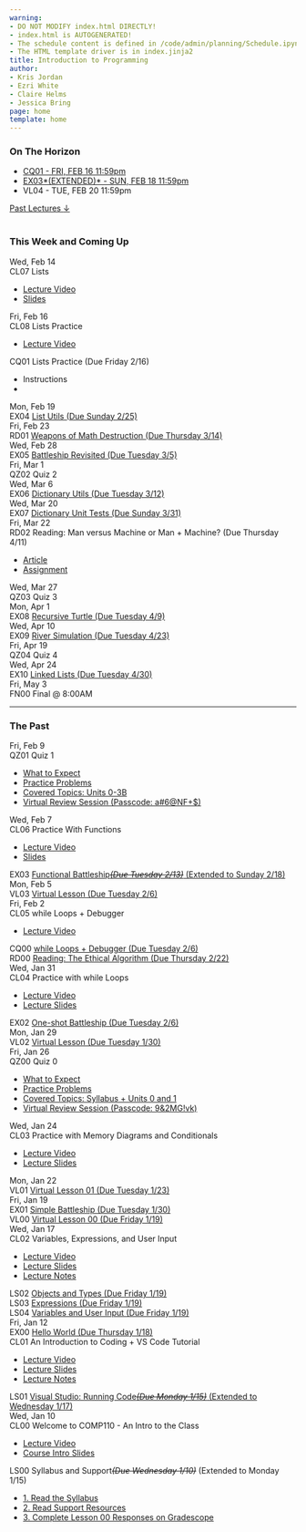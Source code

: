 ```yaml
---
warning:
- DO NOT MODIFY index.html DIRECTLY!
- index.html is AUTOGENERATED! 
- The schedule content is defined in /code/admin/planning/Schedule.ipynb
- The HTML template driver is in index.jinja2
title: Introduction to Programming
author:
- Kris Jordan
- Ezri White
- Claire Helms
- Jessica Bring
page: home
template: home
---
```


<div class="link-page pt-4">
<div class="row">

<!-- Horizon Box/Column -->
<div class="col-lg-4 col-md-12 col-md-1 order-lg-3 pt-5"> 
<div class="horizon-box mb-3">
<h3 class="header text-center pt-2">On The Horizon</h3><ul class="list-unstyled d-flexpx-sm-5 px-md-5 px-lg-0 flex-wrap justify-content-center justify-content-md-between justify-content-lg-center align-items-center"><li class="horizon-item"><a href="https://www.gradescope.com/">CQ01 - FRI, FEB 16 11:59pm</a></li><li class="horizon-item"><a href="/exercises/battleship.html">EX03*(EXTENDED)* - SUN, FEB 18 11:59pm</a></li><li class="horizon-item"><span>VL04 - TUE, FEB 20 11:59pm</span></li></ul></div>
<div class="past-link">
<a href="#past">
<div class="past-btn">
<div class="text-center align-middle past-text">Past Lectures <span class="down-arrow">&darr;</span></div>
</div>
</a>
</div>
</div>

<!-- Agenda Box/Column -->
<div class="col-lg-8 col-md-12 order-sm-2 order-lg-1 itinerary-col itinerary">
<div>
<!-- Allows us to smooth scroll to This Week and Coming Up section -->
<div id="latest" class="pb-3"></div>
<br>
<!-- Current Week and Future -->
<h3 class="header">This Week and Coming Up</h3></div><div data-type="lecture" data-date="2024-02-14" class="row itinerary-row py-2">
<div class="date col-md-2">Wed, Feb 14</div>
<div class="plans col-md-9"><div class="plan Class">
<span class="kind">CL07 </span><span class="title">Lists</span>
<ul class="links"><li class="link"><a href="https://youtube.com/live/hGcGYAkLa8A?feature=share">Lecture Video</a></li>
<li class="link"><a href="/static/slides/CL07.pdf">Slides</a></li>
</ul></div></div>
</div><div data-type="lecture" data-date="2024-02-16" class="row itinerary-row py-2">
<div class="date col-md-2">Fri, Feb 16</div>
<div class="plans col-md-9"><div class="plan Class">
<span class="kind">CL08 </span><span class="title">Lists Practice</span>
<ul class="links"><li class="link"><a href="https://youtube.com/live/1ZxYIt6vKlg?feature=share">Lecture Video</a></li>
</ul></div><div class="plan Challenge Question">
<span class="kind">CQ01 </span><span class="title">Lists Practice (Due Friday 2/16)</span>
<ul class="links"><li class="link">Instructions</li>
<li class="link"><a href="https://www.gradescope.com/"></a></li>
</ul></div></div>
</div><div data-type="lecture" data-date="2024-02-19" class="row itinerary-row py-2">
<div class="date col-md-2">Mon, Feb 19</div>
<div class="plans col-md-9"><div class="plan Exercise">
<span class="kind">EX04 </span><span class="title"><a href="/">List Utils (Due Sunday 2/25)</a></span></div></div>
</div><div data-type="lecture" data-date="2024-02-23" class="row itinerary-row py-2">
<div class="date col-md-2">Fri, Feb 23</div>
<div class="plans col-md-9"><div class="plan Reading">
<span class="kind">RD01 </span><span class="title"><a href="https://www.gradescope.com/">Weapons of Math Destruction (Due Thursday 3/14)</a></span></div></div>
</div><div data-type="lecture" data-date="2024-02-28" class="row itinerary-row py-2">
<div class="date col-md-2">Wed, Feb 28</div>
<div class="plans col-md-9"><div class="plan Exercise">
<span class="kind">EX05 </span><span class="title"><a href="/">Battleship Revisited (Due Tuesday 3/5)</a></span></div></div>
</div><div data-type="lecture" data-date="2024-03-01" class="row itinerary-row py-2">
<div class="date col-md-2">Fri, Mar 1</div>
<div class="plans col-md-9"><div class="plan Quiz">
<span class="kind">QZ02 </span><span class="title">Quiz 2</span></div></div>
</div><div data-type="lecture" data-date="2024-03-06" class="row itinerary-row py-2">
<div class="date col-md-2">Wed, Mar 6</div>
<div class="plans col-md-9"><div class="plan Exercise">
<span class="kind">EX06 </span><span class="title"><a href="/">Dictionary Utils (Due Tuesday 3/12)</a></span></div></div>
</div><div data-type="lecture" data-date="2024-03-20" class="row itinerary-row py-2">
<div class="date col-md-2">Wed, Mar 20</div>
<div class="plans col-md-9"><div class="plan Exercise">
<span class="kind">EX07 </span><span class="title"><a href="/exercises/dict_unit_tests.html">Dictionary Unit Tests (Due Sunday 3/31)</a></span></div></div>
</div><div data-type="lecture" data-date="2024-03-22" class="row itinerary-row py-2">
<div class="date col-md-2">Fri, Mar 22</div>
<div class="plans col-md-9"><div class="plan Reading">
<span class="kind">RD02 </span><span class="title">Reading: Man versus Machine or Man + Machine? (Due Thursday 4/11)</span>
<ul class="links"><li class="link"><a href="https://hal.pratt.duke.edu/sites/hal.pratt.duke.edu/files/u10/IS-29-05-Expert%20Opinion%5B1%5D_0.pdf">Article</a></li>
<li class="link"><a href="https://www.gradescope.com/">Assignment</a></li>
</ul></div></div>
</div><div data-type="lecture" data-date="2024-03-27" class="row itinerary-row py-2">
<div class="date col-md-2">Wed, Mar 27</div>
<div class="plans col-md-9"><div class="plan Quiz">
<span class="kind">QZ03 </span><span class="title">Quiz 3</span></div></div>
</div><div data-type="lecture" data-date="2024-04-01" class="row itinerary-row py-2">
<div class="date col-md-2">Mon, Apr 1</div>
<div class="plans col-md-9"><div class="plan Exercise">
<span class="kind">EX08 </span><span class="title"><a href="/">Recursive Turtle (Due Tuesday 4/9)</a></span></div></div>
</div><div data-type="lecture" data-date="2024-04-10" class="row itinerary-row py-2">
<div class="date col-md-2">Wed, Apr 10</div>
<div class="plans col-md-9"><div class="plan Exercise">
<span class="kind">EX09 </span><span class="title"><a href="/exercises/river-sim.html">River Simulation (Due Tuesday 4/23)</a></span></div></div>
</div><div data-type="lecture" data-date="2024-04-19" class="row itinerary-row py-2">
<div class="date col-md-2">Fri, Apr 19</div>
<div class="plans col-md-9"><div class="plan Quiz">
<span class="kind">QZ04 </span><span class="title">Quiz 4</span></div></div>
</div><div data-type="lecture" data-date="2024-04-24" class="row itinerary-row py-2">
<div class="date col-md-2">Wed, Apr 24</div>
<div class="plans col-md-9"><div class="plan Exercise">
<span class="kind">EX10 </span><span class="title"><a href="/">Linked Lists (Due Tuesday 4/30)</a></span></div></div>
</div><div data-type="lecture" data-date="2024-05-03" class="row itinerary-row py-2">
<div class="date col-md-2">Fri, May 3</div>
<div class="plans col-md-9"><div class="plan Final">
<span class="kind">FN00 </span><span class="title">Final @ 8:00AM</span></div></div>
</div><!-- The Past section --><div id='past' class="pb-2"></div>
<hr>
<h3 class="header pt-3">The Past</h3><div data-type="lecture" data-date="2024-02-09" class="row itinerary-row py-2">
<div class="date col-md-2">Fri, Feb 9</div>
<div class="plans col-md-9"><div class="plan Quiz">
<span class="kind">QZ01 </span><span class="title">Quiz 1</span>
<ul class="links"><li class="link"><a href="/resources/quiz-expectations.html">What to Expect</a></li>
<li class="link"><a href="/resources/practice/sp24/qz01.html">Practice Problems</a></li>
<li class="link"><a href="/resources/curriculum.html">Covered Topics: Units 0-3B</a></li>
<li class="link"><a href="https://unc.zoom.us/rec/share/m1wp9lY_pIzm4Rp1RSVLmn3ewnebFuuEgonU8DP0Gb-z3eI4_WosMR-1QBAkLYX9.eD191e6op8lTWsFD">Virtual Review Session (Passcode: a#6@NF+$)</a></li>
</ul></div></div>
</div><div data-type="lecture" data-date="2024-02-07" class="row itinerary-row py-2">
<div class="date col-md-2">Wed, Feb 7</div>
<div class="plans col-md-9"><div class="plan Class">
<span class="kind">CL06 </span><span class="title">Practice With Functions</span>
<ul class="links"><li class="link"><a href="https://youtube.com/live/P7qTE-9_bGo?feature=share">Lecture Video</a></li>
<li class="link"><a href="/static/slides/CL06.pdf">Slides</a></li>
</ul></div><div class="plan Exercise">
<span class="kind">EX03 </span><span class="title"><a href="/exercises/battleship.html">Functional Battleship<s><i>(Due Tuesday 2/13)</i></s> (Extended to Sunday 2/18)</a></span></div></div>
</div><div data-type="lecture" data-date="2024-02-05" class="row itinerary-row py-2">
<div class="date col-md-2">Mon, Feb 5</div>
<div class="plans col-md-9"><div class="plan Virtual Lesson">
<span class="kind">VL03 </span><span class="title"><a href="/virtual-classes/VL03.html">Virtual Lesson (Due Tuesday 2/6)</a></span></div></div>
</div><div data-type="lecture" data-date="2024-02-02" class="row itinerary-row py-2">
<div class="date col-md-2">Fri, Feb 2</div>
<div class="plans col-md-9"><div class="plan Class">
<span class="kind">CL05 </span><span class="title">while Loops + Debugger</span>
<ul class="links"><li class="link"><a href="https://youtube.com/live/1V1LKJ0ETd0?feature=share">Lecture Video</a></li>
</ul></div><div class="plan Challenge Question">
<span class="kind">CQ00 </span><span class="title"><a href="https://www.gradescope.com/">while Loops + Debugger (Due Tuesday 2/6)</a></span></div><div class="plan Reading">
<span class="kind">RD00 </span><span class="title"><a href="https://www.gradescope.com/">Reading: The Ethical Algorithm (Due Thursday 2/22)</a></span></div></div>
</div><div data-type="lecture" data-date="2024-01-31" class="row itinerary-row py-2">
<div class="date col-md-2">Wed, Jan 31</div>
<div class="plans col-md-9"><div class="plan Class">
<span class="kind">CL04 </span><span class="title">Practice with while Loops</span>
<ul class="links"><li class="link"><a href="https://youtube.com/live/IzVtEvML7tY?feature=share">Lecture Video</a></li>
<li class="link"><a href="/static/slides/CL04.pdf">Lecture Slides</a></li>
</ul></div><div class="plan Exercise">
<span class="kind">EX02 </span><span class="title"><a href="/exercises/one-shot-battleship.html">One-shot Battleship (Due Tuesday 2/6)</a></span></div></div>
</div><div data-type="lecture" data-date="2024-01-29" class="row itinerary-row py-2">
<div class="date col-md-2">Mon, Jan 29</div>
<div class="plans col-md-9"><div class="plan Virtual Lesson">
<span class="kind">VL02 </span><span class="title"><a href="/virtual-classes/VL02.html">Virtual Lesson (Due Tuesday 1/30)</a></span></div></div>
</div><div data-type="lecture" data-date="2024-01-26" class="row itinerary-row py-2">
<div class="date col-md-2">Fri, Jan 26</div>
<div class="plans col-md-9"><div class="plan Quiz">
<span class="kind">QZ00 </span><span class="title">Quiz 0</span>
<ul class="links"><li class="link"><a href="/resources/quiz-expectations.html">What to Expect</a></li>
<li class="link"><a href="/resources/practice/sp24/qz00.html">Practice Problems</a></li>
<li class="link"><a href="https://comp110-24s.github.io/resources/curriculum.html">Covered Topics: Syllabus + Units 0 and 1</a></li>
<li class="link"><a href="https://unc.zoom.us/rec/share/Qn_n5MFAZUVtxLgqjSIv1eI_ueeCMNgLb0xMYf46gZ3aoQtod6mzxXnsrvzG0Ed4.pZNy8kPYnXDOzDav">Virtual Review Session (Passcode: 9&2MG!vk)</a></li>
</ul></div></div>
</div><div data-type="lecture" data-date="2024-01-24" class="row itinerary-row py-2">
<div class="date col-md-2">Wed, Jan 24</div>
<div class="plans col-md-9"><div class="plan Class">
<span class="kind">CL03 </span><span class="title">Practice with Memory Diagrams and Conditionals </span>
<ul class="links"><li class="link"><a href="https://youtube.com/live/LWPexWtwTkI?feature=share">Lecture Video</a></li>
<li class="link"><a href="/static/slides/CL03-MDs.pdf">Lecture Slides</a></li>
</ul></div></div>
</div><div data-type="lecture" data-date="2024-01-22" class="row itinerary-row py-2">
<div class="date col-md-2">Mon, Jan 22</div>
<div class="plans col-md-9"><div class="plan Virtual Lesson">
<span class="kind">VL01 </span><span class="title"><a href="/virtual-classes/VL01.html">Virtual Lesson 01 (Due Tuesday 1/23)</a></span></div></div>
</div><div data-type="lecture" data-date="2024-01-19" class="row itinerary-row py-2">
<div class="date col-md-2">Fri, Jan 19</div>
<div class="plans col-md-9"><div class="plan Exercise">
<span class="kind">EX01 </span><span class="title"><a href="/exercises/simple-battleship.html">Simple Battleship (Due Tuesday 1/30)</a></span></div><div class="plan Virtual Lesson">
<span class="kind">VL00 </span><span class="title"><a href="/virtual-classes/VL00.html">Virtual Lesson 00 (Due Friday 1/19)</a></span></div></div>
</div><div data-type="lecture" data-date="2024-01-17" class="row itinerary-row py-2">
<div class="date col-md-2">Wed, Jan 17</div>
<div class="plans col-md-9"><div class="plan Class">
<span class="kind">CL02 </span><span class="title">Variables, Expressions, and User Input </span>
<ul class="links"><li class="link"><a href="https://youtube.com/live/TwT8oBikCQE?feature=share">Lecture Video</a></li>
<li class="link"><a href="/static/slides/CL02.pdf">Lecture Slides</a></li>
<li class="link"><a href="/lessons/expressions.html">Lecture Notes</a></li>
</ul></div><div class="plan Lesson">
<span class="kind">LS02 </span><span class="title"><a href="https://www.gradescope.com/">Objects and Types (Due Friday 1/19)</a></span></div><div class="plan Lesson">
<span class="kind">LS03 </span><span class="title"><a href="https://www.gradescope.com/">Expressions (Due Friday 1/19)</a></span></div><div class="plan Lesson">
<span class="kind">LS04 </span><span class="title"><a href="https://www.gradescope.com/">Variables and User Input (Due Friday 1/19)</a></span></div></div>
</div><div data-type="lecture" data-date="2024-01-12" class="row itinerary-row py-2">
<div class="date col-md-2">Fri, Jan 12</div>
<div class="plans col-md-9"><div class="plan Exercise">
<span class="kind">EX00 </span><span class="title"><a href="/exercises/ex00_hello_world.html">Hello World (Due Thursday 1/18)</a></span></div><div class="plan Class">
<span class="kind">CL01 </span><span class="title">An Introduction to Coding + VS Code Tutorial</span>
<ul class="links"><li class="link"><a href="https://youtube.com/live/yppdsU77y4g?feature=share">Lecture Video</a></li>
<li class="link"><a href="/static/slides/CL01.pdf">Lecture Slides</a></li>
<li class="link"><a href="/lessons/objects-data-types.html">Lecture Notes</a></li>
</ul></div><div class="plan Lesson">
<span class="kind">LS01 </span><span class="title"><a href="https://www.gradescope.com/">Visual Studio: Running Code<s><i>(Due Monday 1/15)</i></s> (Extended to Wednesday 1/17)</a></span></div></div>
</div><div data-type="lecture" data-date="2024-01-10" class="row itinerary-row py-2">
<div class="date col-md-2">Wed, Jan 10</div>
<div class="plans col-md-9"><div class="plan Class">
<span class="kind">CL00 </span><span class="title">Welcome to COMP110 - An Intro to the Class</span>
<ul class="links"><li class="link"><a href="https://youtube.com/live/f605n4s3aw0?feature=share">Lecture Video</a></li>
<li class="link"><a href="/static/slides/CL00.pdf">Course Intro Slides</a></li>
</ul></div><div class="plan Lesson">
<span class="kind">LS00 </span><span class="title">Syllabus and Support<s><i>(Due Wednesday 1/10)</i></s> (Extended to Monday 1/15)</span>
<ul class="links"><li class="link"><a href="/resources/syllabus.html">1. Read the Syllabus</a></li>
<li class="link"><a href="/support">2. Read Support Resources</a></li>
<li class="link"><a href="https://www.gradescope.com/">3. Complete Lesson 00 Responses on Gradescope</a></li>
</ul></div></div>
</div></div>
</div>